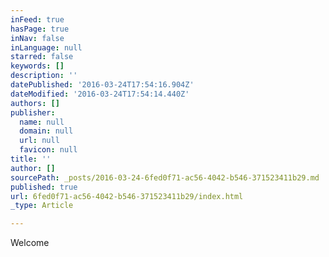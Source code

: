 ```yaml
---
inFeed: true
hasPage: true
inNav: false
inLanguage: null
starred: false
keywords: []
description: ''
datePublished: '2016-03-24T17:54:16.904Z'
dateModified: '2016-03-24T17:54:14.440Z'
authors: []
publisher:
  name: null
  domain: null
  url: null
  favicon: null
title: ''
author: []
sourcePath: _posts/2016-03-24-6fed0f71-ac56-4042-b546-371523411b29.md
published: true
url: 6fed0f71-ac56-4042-b546-371523411b29/index.html
_type: Article

---
```

Welcome